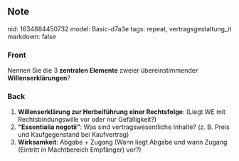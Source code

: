 ## Note
nid: 1634884450732
model: Basic-d7a3e
tags: repeat, vertragsgestaltung_it
markdown: false

### Front
Nennen Sie die 3 <b>zentralen Elemente</b> zweier übereinstimmender <b>Willenserklärungen</b>?

### Back
<ol><li><b>Willenserklärung zur Herbeiführung einer Rechtsfolge</b>: (Liegt WE mit Rechtsbindungswille vor oder nur Gefälligkeit?)</li><li><b>“Essentialia negotii”</b>: Was sind vertragswesentliche Inhalte? (z. B. Preis und Kaufgegenstand bei Kaufvertrag)</li><li><b>Wirksamkeit</b>: Abgabe + Zugang (Wann liegt Abgabe und wann Zugang (Eintritt in Machtbereich Empfänger) vor?)</li></ol>
